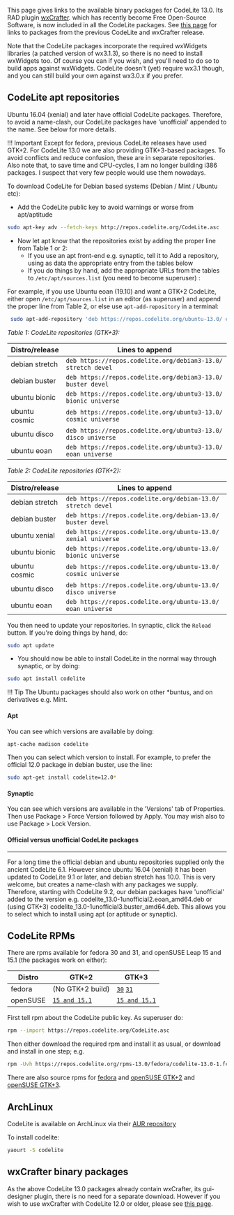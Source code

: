
This page gives links to the available binary packages for CodeLite 13.0. Its RAD plugin  [wxCrafter](http://wxcrafter.codelite.org/). which has recently become Free Open-Source Software, is now included in all the CodeLite packages.
See [this page](../Repositories12) for links to packages from the previous CodeLite and wxCrafter release.


Note that the CodeLite packages incorporate the required wxWidgets libraries (a patched version of wx3.1.3), so there is no need to install wxWidgets too. Of course you can if you wish, and you'll need to do so to build apps against wxWidgets. CodeLite doesn't (yet) require wx3.1 though, and you can still build your own against wx3.0.x if you prefer. 

CodeLite apt repositories
----

Ubuntu 16.04 (xenial) and later have official CodeLite packages. Therefore, to avoid a name-clash, our CodeLite packages have 'unofficial' appended to the name.  See below for more details.


!!! Important
    Except for fedora, previous CodeLite releases have used GTK+2. For CodeLite 13.0 we are also providing GTK+3-based packages. To avoid conflicts and reduce confusion, these are in separate repositories.
    Also note that, to save time and CPU-cycles, I am no longer building i386 packages. I suspect that very few people would use them nowadays.


To download CodeLite for Debian based systems (Debian / Mint / Ubuntu etc):

  * Add the CodeLite public key to avoid warnings or worse from apt/aptitude

```bash
sudo apt-key adv --fetch-keys http://repos.codelite.org/CodeLite.asc
```

- Now let apt know that the repositories exist by adding the proper line from Table 1 or 2:
    - If you use an apt front-end e.g. synaptic, tell it to Add a repository, using as data the appropriate entry from the tables below
    - If you do things by hand, add the appropriate URLs from the tables to `/etc/apt/sources.list` (you need to become superuser) :

For example, if you use Ubuntu eoan (19.10) and want a GTK+2 CodeLite, either open `/etc/apt/sources.list` in an editor (as superuser) and append the proper line
from Table 2, or else use `apt-add-repository` in a terminal:

```bash
 sudo apt-add-repository 'deb https://repos.codelite.org/ubuntu-13.0/ eoan universe'
```

*Table 1: CodeLite repositories (GTK+3):* 

Distro/release 	| Lines to append
----------------|---------------------------
debian stretch 	| `deb https://repos.codelite.org/debian3-13.0/ stretch devel`
debian buster 	| `deb https://repos.codelite.org/debian3-13.0/ buster devel`
ubuntu bionic 	| `deb https://repos.codelite.org/ubuntu3-13.0/ bionic universe`
ubuntu cosmic 	| `deb https://repos.codelite.org/ubuntu3-13.0/ cosmic universe`
ubuntu disco 	| `deb https://repos.codelite.org/ubuntu3-13.0/ disco universe`
ubuntu eoan 	| `deb https://repos.codelite.org/ubuntu3-13.0/ eoan universe`

*Table 2: CodeLite repositories (GTK+2):* 

Distro/release 	| Lines to append
----------------|---------------------------
debian stretch 	| `deb https://repos.codelite.org/debian-13.0/ stretch devel`
debian buster 	| `deb https://repos.codelite.org/debian-13.0/ buster devel`
ubuntu xenial 	| `deb https://repos.codelite.org/ubuntu-13.0/ xenial universe`
ubuntu bionic 	| `deb https://repos.codelite.org/ubuntu-13.0/ bionic universe`
ubuntu cosmic 	| `deb https://repos.codelite.org/ubuntu-13.0/ cosmic universe`
ubuntu disco 	| `deb https://repos.codelite.org/ubuntu-13.0/ disco universe`
ubuntu eoan 	| `deb https://repos.codelite.org/ubuntu-13.0/ eoan universe`


 You then need to update your repositories. In synaptic, click the `Reload` button. If you're doing things by hand, do: 

```bash
sudo apt update
```

* You should now be able to install CodeLite in the normal way through synaptic, or by doing:

```bash
sudo apt install codelite
```

!!! Tip
    The Ubuntu packages should also work on other *buntus, and on derivatives e.g. Mint.


#### Apt

You can see which versions are available by doing: 

```bash
apt-cache madison codelite
```

Then you can select which version to install. For example, to prefer the official 12.0 package in debian buster, use the line: 

```bash
sudo apt-get install codelite=12.0*
```

#### Synaptic

You can see which versions are available in the 'Versions' tab of Properties. Then use Package > Force Version followed by Apply. 
You may wish also to use Package > Lock Version. 

#### Official versus unofficial CodeLite packages
---

For a long time the official debian and ubuntu repositories supplied only the ancient CodeLite 6.1. However since ubuntu 16.04 (xenial) it has been updated to CodeLite 9.1 or later, and debian stretch has 10.0. This is very welcome, but creates a name-clash with any packages we supply. Therefore, starting with CodeLite 9.2, our debian packages have 'unofficial' added to the version e.g. codelite_13.0-1unofficial2.eoan_amd64.deb or (using GTK+3) codelite_13.0-1unofficial3.buster_amd64.deb. This allows you to select which to install using apt (or aptitude or synaptic). 


CodeLite RPMs
---

There are rpms available for fedora 30 and 31, and openSUSE Leap 15 and 15.1 (the packages work on either): 

Distro|  GTK+2 | GTK+3
--------|--------|--------
fedora| (No GTK+2 build) | [`30`][5]  	  [`31`][6]
openSUSE | [`15 and 15.1`][7]  | [`15 and 15.1`][8]


First tell rpm about the CodeLite public key. As superuser do:
```bash
rpm --import https://repos.codelite.org/CodeLite.asc
```


Then either download the required rpm and install it as usual, or download and install in one step; e.g.
```bash
rpm -Uvh https://repos.codelite.org/rpms-13.0/fedora/codelite-13.0-1.fc31.x86_64.rpm
```

There are also source rpms for [fedora](https://repos.codelite.org/rpms-13.0/fedora/codelite-13.0-1.fc.src.rpm)  and [ openSUSE GTK+2](https://repos.codelite.org/rpms-13.0/suse/codelite-13.0-1.gtk2suse.src.rpm) and [ openSUSE GTK+3](https://repos.codelite.org/rpms-13.0/suse/codelite-13.0-1.gtk3suse.src.rpm).

ArchLinux
----

CodeLite is available on ArchLinux via their [AUR repository][4]

To install codelite:

```bash
yaourt -S codelite
```


wxCrafter binary packages
----

As the above CodeLite 13.0 packages already contain wxCrafter, its gui-designer plugin, there is no need for a separate download. However if you wish to use wxCrafter with CodeLite 12.0 or older, please see [this page](../oldDownloads/Repositories12.md).

[1]: https://downloads.codelite.org
[4]: https://aur.archlinux.org/packages/codelite/
[5]: https://repos.codelite.org/rpms-13.0/fedora/codelite-13.0-1.fc30.x86_64.rpm
[6]: https://repos.codelite.org/rpms-13.0/fedora/codelite-13.0-1.fc31.x86_64.rpm
[7]: https://repos.codelite.org/rpms-13.0/suse/gtk2/codelite-13.0-1.gtk2suse.x86_64.rpm
[8]: https://repos.codelite.org/rpms-13.0/suse/gtk3/codelite-13.0-1.gtk3suse.x86_64.rpm


